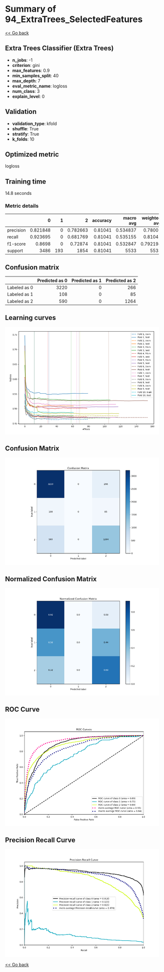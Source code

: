 # Summary of 94_ExtraTrees_SelectedFeatures

[<< Go back](../README.md)


## Extra Trees Classifier (Extra Trees)
- **n_jobs**: -1
- **criterion**: gini
- **max_features**: 0.9
- **min_samples_split**: 40
- **max_depth**: 7
- **eval_metric_name**: logloss
- **num_class**: 3
- **explain_level**: 0

## Validation
 - **validation_type**: kfold
 - **shuffle**: True
 - **stratify**: True
 - **k_folds**: 10

## Optimized metric
logloss

## Training time

14.8 seconds

### Metric details
|           |           0 |   1 |           2 |   accuracy |   macro avg |   weighted avg |   logloss |
|:----------|------------:|----:|------------:|-----------:|------------:|---------------:|----------:|
| precision |    0.821848 |   0 |    0.782663 |    0.81041 |    0.534837 |       0.78005  |  0.505672 |
| recall    |    0.923695 |   0 |    0.681769 |    0.81041 |    0.535155 |       0.81041  |  0.505672 |
| f1-score  |    0.8698   |   0 |    0.72874  |    0.81041 |    0.532847 |       0.792194 |  0.505672 |
| support   | 3486        | 193 | 1854        |    0.81041 | 5533        |    5533        |  0.505672 |


## Confusion matrix
|              |   Predicted as 0 |   Predicted as 1 |   Predicted as 2 |
|:-------------|-----------------:|-----------------:|-----------------:|
| Labeled as 0 |             3220 |                0 |              266 |
| Labeled as 1 |              108 |                0 |               85 |
| Labeled as 2 |              590 |                0 |             1264 |

## Learning curves
![Learning curves](learning_curves.png)
## Confusion Matrix

![Confusion Matrix](confusion_matrix.png)


## Normalized Confusion Matrix

![Normalized Confusion Matrix](confusion_matrix_normalized.png)


## ROC Curve

![ROC Curve](roc_curve.png)


## Precision Recall Curve

![Precision Recall Curve](precision_recall_curve.png)



[<< Go back](../README.md)
